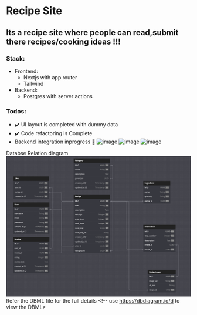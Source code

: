 # Recipe Site
## Its a recipe site where people can read,submit there recipes/cooking ideas !!!
### Stack:
- Frontend:
  - Nextjs with app router
  - Tailwind
- Backend:
    - Postgres with server actions
 ### Todos:
 - ✔️ UI layout is completed with dummy data
 - ✔️ Code refactoring is Complete
 - Backend integration inprogress 🐢
![image](https://github.com/user-attachments/assets/367bbc4d-ad0f-459c-b04c-4b22d277f2e3)
![image](https://github.com/user-attachments/assets/3a93fad8-ec90-4ac6-92e3-a674e5b7df18)
![image](https://github.com/user-attachments/assets/d894f90a-2a6a-4b44-83eb-381789f7dc7e)

Databse Relation diagram
![alt text](image.png)
Refer the DBML file for the full details <!-- use https://dbdiagram.io/d to view the DBML>